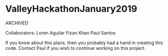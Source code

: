 # ValleyHackathonJanuary2019

ARCHIVED

Collaborators:
Loren Aguilar
Fizan Khan
Paul Santos

If you know about this place, then you probably had a hand in creating this code. Contact Paul if you wish to continue working on this project.

